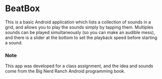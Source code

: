 # BeatBox
This is a basic Android application which lists a collection of sounds in a grid, and allows you to play the sounds simply by tapping them. Multiples sounds can be played simultaneously (so you can make an audible mess), and there is a slider at the bottom to set the playback speed before starting a sound. 

### Note
This app was developed for a class assignment, and the idea and sounds come from the Big Nerd Ranch Android programming book. 
